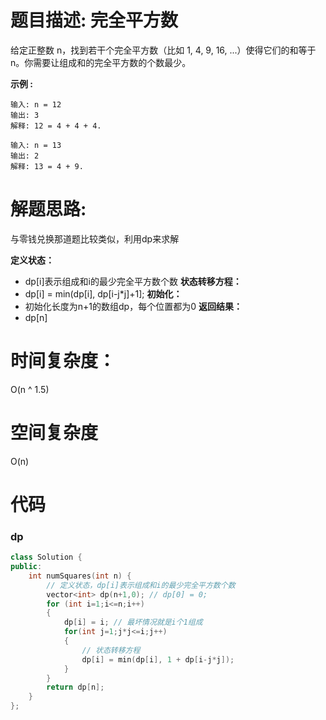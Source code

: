 # 题目描述:  完全平方数

给定正整数 n，找到若干个完全平方数（比如 1, 4, 9, 16, ...）使得它们的和等于 n。你需要让组成和的完全平方数的个数最少。

**示例 :**
```
输入: n = 12
输出: 3 
解释: 12 = 4 + 4 + 4.

输入: n = 13
输出: 2
解释: 13 = 4 + 9.
```

# 解题思路:
与零钱兑换那道题比较类似，利用dp来求解
  
**定义状态：**
  - dp[i]表示组成和i的最少完全平方数个数
**状态转移方程：**
  - dp[i] = min(dp[i], dp[i-j*j]+1];
**初始化：**
  - 初始化长度为n+1的数组dp，每个位置都为0
**返回结果：**
  - dp[n]
  
# 时间复杂度：
  O(n ^ 1.5) 
# 空间复杂度
 O(n) 
  
# 代码

### dp
```c++
class Solution {
public:
    int numSquares(int n) {
        // 定义状态，dp[i]表示组成和i的最少完全平方数个数
        vector<int> dp(n+1,0); // dp[0] = 0;
        for (int i=1;i<=n;i++)
        {
            dp[i] = i; // 最坏情况就是i个1组成
            for(int j=1;j*j<=i;j++)
            {
                // 状态转移方程
                dp[i] = min(dp[i], 1 + dp[i-j*j]);
            }
        }
        return dp[n];
    }
};
```

